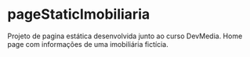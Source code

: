 # pageStaticImobiliaria
Projeto de pagina estática desenvolvida junto ao curso DevMedia. Home page com informações de uma imobiliária fictícia.
